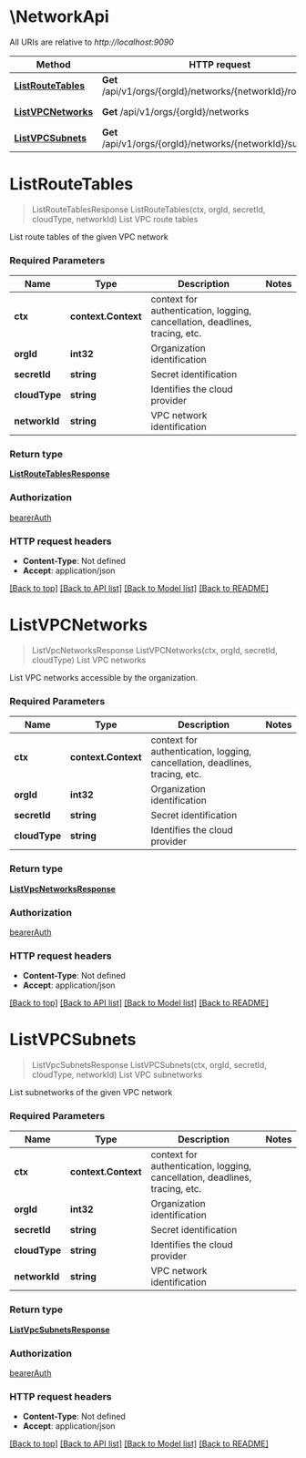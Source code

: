 # \NetworkApi

All URIs are relative to *http://localhost:9090*

Method | HTTP request | Description
------------- | ------------- | -------------
[**ListRouteTables**](NetworkApi.md#ListRouteTables) | **Get** /api/v1/orgs/{orgId}/networks/{networkId}/routeTables | List VPC route tables
[**ListVPCNetworks**](NetworkApi.md#ListVPCNetworks) | **Get** /api/v1/orgs/{orgId}/networks | List VPC networks
[**ListVPCSubnets**](NetworkApi.md#ListVPCSubnets) | **Get** /api/v1/orgs/{orgId}/networks/{networkId}/subnets | List VPC subnetworks


# **ListRouteTables**
> ListRouteTablesResponse ListRouteTables(ctx, orgId, secretId, cloudType, networkId)
List VPC route tables

List route tables of the given VPC network

### Required Parameters

Name | Type | Description  | Notes
------------- | ------------- | ------------- | -------------
 **ctx** | **context.Context** | context for authentication, logging, cancellation, deadlines, tracing, etc.
  **orgId** | **int32**| Organization identification | 
  **secretId** | **string**| Secret identification | 
  **cloudType** | **string**| Identifies the cloud provider | 
  **networkId** | **string**| VPC network identification | 

### Return type

[**ListRouteTablesResponse**](ListRouteTablesResponse.md)

### Authorization

[bearerAuth](../README.md#bearerAuth)

### HTTP request headers

 - **Content-Type**: Not defined
 - **Accept**: application/json

[[Back to top]](#) [[Back to API list]](../README.md#documentation-for-api-endpoints) [[Back to Model list]](../README.md#documentation-for-models) [[Back to README]](../README.md)

# **ListVPCNetworks**
> ListVpcNetworksResponse ListVPCNetworks(ctx, orgId, secretId, cloudType)
List VPC networks

List VPC networks accessible by the organization.

### Required Parameters

Name | Type | Description  | Notes
------------- | ------------- | ------------- | -------------
 **ctx** | **context.Context** | context for authentication, logging, cancellation, deadlines, tracing, etc.
  **orgId** | **int32**| Organization identification | 
  **secretId** | **string**| Secret identification | 
  **cloudType** | **string**| Identifies the cloud provider | 

### Return type

[**ListVpcNetworksResponse**](ListVPCNetworksResponse.md)

### Authorization

[bearerAuth](../README.md#bearerAuth)

### HTTP request headers

 - **Content-Type**: Not defined
 - **Accept**: application/json

[[Back to top]](#) [[Back to API list]](../README.md#documentation-for-api-endpoints) [[Back to Model list]](../README.md#documentation-for-models) [[Back to README]](../README.md)

# **ListVPCSubnets**
> ListVpcSubnetsResponse ListVPCSubnets(ctx, orgId, secretId, cloudType, networkId)
List VPC subnetworks

List subnetworks of the given VPC network

### Required Parameters

Name | Type | Description  | Notes
------------- | ------------- | ------------- | -------------
 **ctx** | **context.Context** | context for authentication, logging, cancellation, deadlines, tracing, etc.
  **orgId** | **int32**| Organization identification | 
  **secretId** | **string**| Secret identification | 
  **cloudType** | **string**| Identifies the cloud provider | 
  **networkId** | **string**| VPC network identification | 

### Return type

[**ListVpcSubnetsResponse**](ListVPCSubnetsResponse.md)

### Authorization

[bearerAuth](../README.md#bearerAuth)

### HTTP request headers

 - **Content-Type**: Not defined
 - **Accept**: application/json

[[Back to top]](#) [[Back to API list]](../README.md#documentation-for-api-endpoints) [[Back to Model list]](../README.md#documentation-for-models) [[Back to README]](../README.md)

